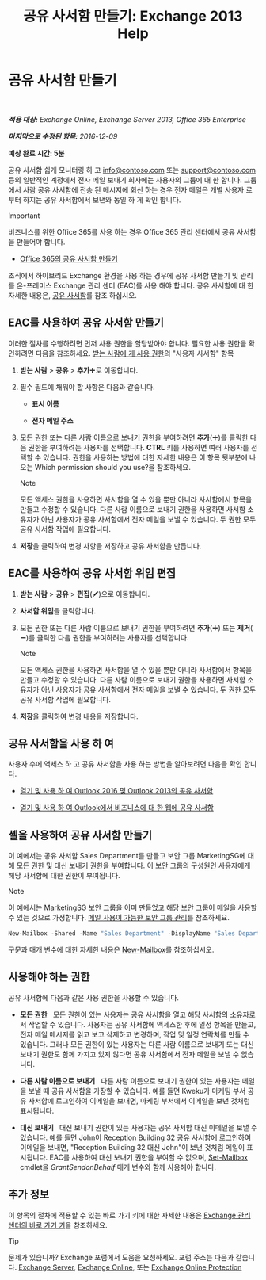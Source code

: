 ﻿---
title: '공유 사서함 만들기: Exchange 2013 Help'
TOCTitle: 공유 사서함 만들기
ms:assetid: d34bc827-1e83-4a7f-a219-8ba9c19fe24b
ms:mtpsurl: https://technet.microsoft.com/ko-kr/library/JJ150570(v=EXCHG.150)
ms:contentKeyID: 50484258
ms.date: 05/22/2018
mtps_version: v=EXCHG.150
ms.translationtype: MT
---

# 공유 사서함 만들기

 

_**적용 대상:** Exchange Online, Exchange Server 2013, Office 365 Enterprise_

_**마지막으로 수정된 항목:** 2016-12-09_

**예상 완료 시간: 5분**

공유 사서함 쉽게 모니터링 하 고 info@contoso.com 또는 support@contoso.com 등의 일반적인 계정에서 전자 메일 보내기 회사에는 사용자의 그룹에 대 한 합니다. 그룹에서 사람 공유 사서함에 전송 된 메시지에 회신 하는 경우 전자 메일은 개별 사용자 로부터 하지는 공유 사서함에서 보낸와 동일 하 게 확인 합니다.


> [!IMPORTANT]
> 비즈니스를 위한 Office 365를 사용 하는 경우 Office 365 관리 센터에서 공유 사서함을 만들어야 합니다. 
> <UL>
> <LI>
> <P><A href="https://go.microsoft.com/fwlink/p/?linkid=834766">Office 365의 공유 사서함 만들기</A></P></LI></UL>



조직에서 하이브리드 Exchange 환경을 사용 하는 경우에 공유 사서함 만들기 및 관리를 온-프레미스 Exchange 관리 센터 (EAC)를 사용 해야 합니다. 공유 사서함에 대 한 자세한 내용은, [공유 사서함](shared-mailboxes-exchange-2013-help.md)를 참조 하십시오.

## EAC를 사용하여 공유 사서함 만들기

이러한 절차를 수행하려면 먼저 사용 권한을 할당받아야 합니다. 필요한 사용 권한을 확인하려면 다음을 참조하세요. [받는 사람에 게 사용 권한](recipients-permissions-exchange-2013-help.md)의 "사용자 사서함" 항목

1.  **받는 사람** \> **공유** \> **추가**![아이콘 추가](images/JJ218640.c1e75329-d6d7-4073-a27d-498590bbb558(EXCHG.150).gif "아이콘 추가")로 이동합니다.

2.  필수 필드에 채워야 할 사항은 다음과 같습니다.
    
      - **표시 이름**
    
      - **전자 메일 주소**

3.  모든 권한 또는 다른 사람 이름으로 보내기 권한을 부여하려면 **추가**(![아이콘 추가](images/JJ218640.c1e75329-d6d7-4073-a27d-498590bbb558(EXCHG.150).gif "아이콘 추가"))를 클릭한 다음 권한을 부여하려는 사용자를 선택합니다. **CTRL** 키를 사용하면 여러 사용자를 선택할 수 있습니다. 권한을 사용하는 방법에 대한 자세한 내용은 이 항목 뒷부분에 나오는 Which permission should you use?을 참조하세요.
    

    > [!NOTE]
    > 모든 액세스 권한을 사용하면 사서함을 열 수 있을 뿐만 아니라 사서함에서 항목을 만들고 수정할 수 있습니다. 다른 사람 이름으로 보내기 권한을 사용하면 사서함 소유자가 아닌 사용자가 공유 사서함에서 전자 메일을 보낼 수 있습니다. 두 권한 모두 공유 사서함 작업에 필요합니다.



4.  **저장**을 클릭하여 변경 사항을 저장하고 공유 사서함을 만듭니다.

## EAC를 사용하여 공유 사서함 위임 편집

1.  **받는 사람** \> **공유** \> **편집**(![편집 아이콘](images/JJ218640.6f53ccb2-1f13-4c02-bea0-30690e6ea71d(EXCHG.150).gif "편집 아이콘"))으로 이동합니다.

2.  **사서함 위임**을 클릭합니다.

3.  모든 권한 또는 다른 사람 이름으로 보내기 권한을 부여하려면 **추가**(![아이콘 추가](images/JJ218640.c1e75329-d6d7-4073-a27d-498590bbb558(EXCHG.150).gif "아이콘 추가")) 또는 **제거**(![아이콘 제거](images/Dd362328.479b6ced-8d64-4277-a725-f17fea202b28(EXCHG.150).gif "아이콘 제거"))를 클릭한 다음 권한을 부여하려는 사용자를 선택합니다.
    

    > [!NOTE]
    > 모든 액세스 권한을 사용하면 사서함을 열 수 있을 뿐만 아니라 사서함에서 항목을 만들고 수정할 수 있습니다. 다른 사람 이름으로 보내기 권한을 사용하면 사서함 소유자가 아닌 사용자가 공유 사서함에서 전자 메일을 보낼 수 있습니다. 두 권한 모두 공유 사서함 작업에 필요합니다.



4.  **저장**을 클릭하여 변경 내용을 저장합니다.

## 공유 사서함을 사용 하 여

사용자 수에 액세스 하 고 공유 사서함을 사용 하는 방법을 알아보려면 다음을 확인 합니다.

  - [열기 및 사용 하 여 Outlook 2016 및 Outlook 2013의 공유 사서함](https://go.microsoft.com/fwlink/p/?linkid=834764)

  - [열기 및 사용 하 여 Outlook에서 비즈니스에 대 한 웹에 공유 사서함](https://go.microsoft.com/fwlink/p/?linkid=834766)

## 셸을 사용하여 공유 사서함 만들기

이 예에서는 공유 사서함 Sales Department를 만들고 보안 그룹 MarketingSG에 대해 모든 권한 및 대신 보내기 권한을 부여합니다. 이 보안 그룹의 구성원인 사용자에게 해당 사서함에 대한 권한이 부여됩니다.


> [!NOTE]
> 이 예에서는 MarketingSG 보안 그룹을 이미 만들었고 해당 보안 그룹이 메일을 사용할 수 있는 것으로 가정합니다. <A href="https://docs.microsoft.com/ko-kr/exchange/recipients-in-exchange-online/manage-mail-enabled-security-groups">메일 사용이 가능한 보안 그룹 관리</A>를 참조하세요.



```powershell
New-Mailbox -Shared -Name "Sales Department" -DisplayName "Sales Department" -Alias Sales | Set-Mailbox -GrantSendOnBehalfTo MarketingSG | Add-MailboxPermission -User MarketingSG -AccessRights FullAccess -InheritanceType All
```

구문과 매개 변수에 대한 자세한 내용은 [New-Mailbox](https://technet.microsoft.com/ko-kr/library/aa997663\(v=exchg.150\))를 참조하십시오.

## 사용해야 하는 권한

공유 사서함에 다음과 같은 사용 권한을 사용할 수 있습니다.

  - **모든 권한**   모든 권한이 있는 사용자는 공유 사서함을 열고 해당 사서함의 소유자로서 작업할 수 있습니다. 사용자는 공유 사서함에 액세스한 후에 일정 항목을 만들고, 전자 메일 메시지를 읽고 보고 삭제하고 변경하며, 작업 및 일정 연락처를 만들 수 있습니다. 그러나 모든 권한이 있는 사용자는 다른 사람 이름으로 보내기 또는 대신 보내기 권한도 함께 가지고 있지 않다면 공유 사서함에서 전자 메일을 보낼 수 없습니다.

  - **다른 사람 이름으로 보내기**   다른 사람 이름으로 보내기 권한이 있는 사용자는 메일을 보낼 때 공유 사서함을 가장할 수 있습니다. 예를 들면 Kweku가 마케팅 부서 공유 사서함에 로그인하여 이메일을 보내면, 마케팅 부서에서 이메일을 보낸 것처럼 표시됩니다.

  - **대신 보내기**   대신 보내기 권한이 있는 사용자는 공유 사서함 대신 이메일을 보낼 수 있습니다. 예를 들면 John이 Reception Building 32 공유 사서함에 로그인하여 이메일을 보내면, "Reception Building 32 대신 John"이 보낸 것처럼 메일이 표시됩니다. EAC를 사용하여 대신 보내기 권한을 부여할 수 없으며, [Set-Mailbox](https://technet.microsoft.com/ko-kr/library/bb123981\(v=exchg.150\)) cmdlet을 *GrantSendonBehalf* 매개 변수와 함께 사용해야 합니다.

## 추가 정보

이 항목의 절차에 적용할 수 있는 바로 가기 키에 대한 자세한 내용은 [Exchange 관리 센터의 바로 가기 키](keyboard-shortcuts-in-the-exchange-admin-center-exchange-online-protection-help.md)을 참조하세요.


> [!TIP]
> 문제가 있습니까? Exchange 포럼에서 도움을 요청하세요. 포럼 주소는 다음과 같습니다. <A href="https://go.microsoft.com/fwlink/p/?linkid=60612">Exchange Server</A>, <A href="https://go.microsoft.com/fwlink/p/?linkid=267542">Exchange Online</A>, 또는 <A href="https://go.microsoft.com/fwlink/p/?linkid=285351">Exchange Online Protection</A>


